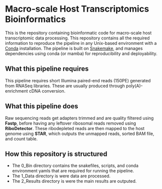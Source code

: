 # Macro-scale Host Transcriptomics Bioinformatics
This is the repository containing bioinformatic code for macro-scale host transcriptomic data processing. This repository contains all the required information to reproduce the pipeline in any Unix-based environment with a [Conda](https://docs.conda.io/en/latest/) installation. The pipeline is built on [Snakemake](https://snakemake.readthedocs.io/en/stable/), and manages dependencies using conda (or mamba) for reproducibility and deployability. 

## What this pipeline requires

This pipeline requires short Illumina paired-end reads (150PE) generated from RNASeq libraries. These are usually produced through poly(A)-enrichment cDNA conversion.

## What this pipeline does

Raw sequencing reads get adapters trimmed and are quality filtered using **Fastp**, before having any leftover ribosomal reads removed using **RiboDetector**. These ribodepleted reads are then mapped to the host genome using **STAR**, which outputs the unmapped reads, sorted BAM file, and count table.

## How this repository is structured

* The 0_Bin directory contains the snakefiles, scripts, and conda environment yamls that are required for running the pipeline.
* The 1_Data directory is were data are processed.
* The 2_Results directory is were the main results are outputed.
